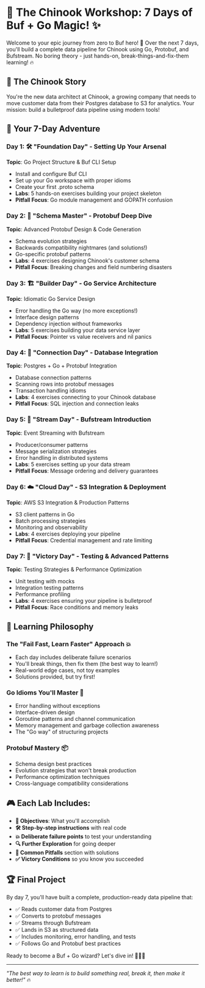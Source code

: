# 🎯 The Chinook Workshop: 7 Days of Buf + Go Magic! ✨

Welcome to your epic journey from zero to Buf hero! 🚀 Over the next 7 days, you'll build a complete data pipeline for Chinook using Go, Protobuf, and Bufstream. No boring theory - just hands-on, break-things-and-fix-them learning! 🔥

## 🏢 The Chinook Story
You're the new data architect at Chinook, a growing company that needs to move customer data from their Postgres database to S3 for analytics. Your mission: build a bulletproof data pipeline using modern tools! 

## 📅 Your 7-Day Adventure

### Day 1: 🛠️ "Foundation Day" - Setting Up Your Arsenal
**Topic**: Go Project Structure & Buf CLI Setup
- Install and configure Buf CLI 
- Set up your Go workspace with proper idioms
- Create your first .proto schema
- **Labs**: 5 hands-on exercises building your project skeleton
- **Pitfall Focus**: Go module management and GOPATH confusion

### Day 2: 🎯 "Schema Master" - Protobuf Deep Dive  
**Topic**: Advanced Protobuf Design & Code Generation
- Schema evolution strategies
- Backwards compatibility nightmares (and solutions!)
- Go-specific protobuf patterns
- **Labs**: 4 exercises designing Chinook's customer schema
- **Pitfall Focus**: Breaking changes and field numbering disasters

### Day 3: 🏗️ "Builder Day" - Go Service Architecture
**Topic**: Idiomatic Go Service Design
- Error handling the Go way (no more exceptions!)
- Interface design patterns
- Dependency injection without frameworks
- **Labs**: 5 exercises building your data service layer
- **Pitfall Focus**: Pointer vs value receivers and nil panics

### Day 4: 🔌 "Connection Day" - Database Integration
**Topic**: Postgres + Go + Protobuf Integration
- Database connection patterns
- Scanning rows into protobuf messages
- Transaction handling idioms
- **Labs**: 4 exercises connecting to your Chinook database
- **Pitfall Focus**: SQL injection and connection leaks

### Day 5: 🌊 "Stream Day" - Bufstream Introduction
**Topic**: Event Streaming with Bufstream
- Producer/consumer patterns
- Message serialization strategies
- Error handling in distributed systems
- **Labs**: 5 exercises setting up your data stream
- **Pitfall Focus**: Message ordering and delivery guarantees

### Day 6: ☁️ "Cloud Day" - S3 Integration & Deployment
**Topic**: AWS S3 Integration & Production Patterns
- S3 client patterns in Go
- Batch processing strategies
- Monitoring and observability
- **Labs**: 4 exercises deploying your pipeline
- **Pitfall Focus**: Credential management and rate limiting

### Day 7: 🎉 "Victory Day" - Testing & Advanced Patterns
**Topic**: Testing Strategies & Performance Optimization
- Unit testing with mocks
- Integration testing patterns
- Performance profiling
- **Labs**: 4 exercises ensuring your pipeline is bulletproof
- **Pitfall Focus**: Race conditions and memory leaks

## 🎯 Learning Philosophy

### The "Fail Fast, Learn Faster" Approach 💥
- Each day includes deliberate failure scenarios
- You'll break things, then fix them (the best way to learn!)
- Real-world edge cases, not toy examples
- Solutions provided, but try first!

### Go Idioms You'll Master 🐹
- Error handling without exceptions
- Interface-driven design
- Goroutine patterns and channel communication
- Memory management and garbage collection awareness
- The "Go way" of structuring projects

### Protobuf Mastery 📦
- Schema design best practices
- Evolution strategies that won't break production
- Performance optimization techniques
- Cross-language compatibility considerations

## 🎮 Each Lab Includes:
- **🎯 Objectives**: What you'll accomplish
- **🛠️ Step-by-step instructions** with real code
- **💥 Deliberate failure points** to test your understanding  
- **🔍 Further Exploration** for going deeper
- **🚨 Common Pitfalls** section with solutions
- **✅ Victory Conditions** so you know you succeeded

## 🏆 Final Project
By day 7, you'll have built a complete, production-ready data pipeline that:
- ✅ Reads customer data from Postgres
- ✅ Converts to protobuf messages
- ✅ Streams through Bufstream
- ✅ Lands in S3 as structured data
- ✅ Includes monitoring, error handling, and tests
- ✅ Follows Go and Protobuf best practices

Ready to become a Buf + Go wizard? Let's dive in! 🧙‍♂️✨

---
*"The best way to learn is to build something real, break it, then make it better!"* 🔥